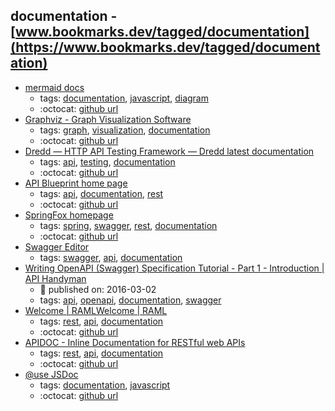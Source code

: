 documentation - [www.bookmarks.dev/tagged/documentation](https://www.bookmarks.dev/tagged/documentation)
---
* [mermaid docs](https://mermaidjs.github.io/)
    * tags: [documentation](../tagged/documentation.md), [javascript](../tagged/javascript.md), [diagram](../tagged/diagram.md)
    * :octocat: [github url](https://github.com/knsv/mermaid)
* [Graphviz - Graph Visualization Software](https://graphviz.org/)
    * tags: [graph](../tagged/graph.md), [visualization](../tagged/visualization.md), [documentation](../tagged/documentation.md)
    * :octocat: [github url](https://gitlab.com/graphviz/graphviz/)
* [Dredd — HTTP API Testing Framework — Dredd latest documentation](https://dredd.org/)
    * tags: [api](../tagged/api.md), [testing](../tagged/testing.md), [documentation](../tagged/documentation.md)
    * :octocat: [github url](https://github.com/apiaryio/dredd)
* [API Blueprint home page](https://apiblueprint.org/)
    * tags: [api](../tagged/api.md), [documentation](../tagged/documentation.md), [rest](../tagged/rest.md)
    * :octocat: [github url](https://github.com/apiaryio/api-blueprint/)
* [SpringFox homepage](http://springfox.github.io/springfox/)
    * tags: [spring](../tagged/spring.md), [swagger](../tagged/swagger.md), [rest](../tagged/rest.md), [documentation](../tagged/documentation.md)
    * :octocat: [github url](https://github.com/springfox/springfox)
* [Swagger Editor](https://editor.swagger.io/)
    * tags: [swagger](../tagged/swagger.md), [api](../tagged/api.md), [documentation](../tagged/documentation.md)
* [Writing OpenAPI (Swagger) Specification Tutorial - Part 1 - Introduction | API Handyman](https://apihandyman.io/writing-openapi-swagger-specification-tutorial-part-1-introduction/)
    * :calendar: published on: 2016-03-02
    * tags: [api](../tagged/api.md), [openapi](../tagged/openapi.md), [documentation](../tagged/documentation.md), [swagger](../tagged/swagger.md)
* [Welcome | RAMLWelcome | RAML](https://raml.org/)
    * tags: [rest](../tagged/rest.md), [api](../tagged/api.md), [documentation](../tagged/documentation.md)
    * :octocat: [github url](https://github.com/raml-org/raml-spec)
* [APIDOC - Inline Documentation for RESTful web APIs](http://apidocjs.com/)
    * tags: [rest](../tagged/rest.md), [api](../tagged/api.md), [documentation](../tagged/documentation.md)
    * :octocat: [github url](https://github.com/apidoc/apidoc)
* [@use JSDoc](http://usejsdoc.org/)
    * tags: [documentation](../tagged/documentation.md), [javascript](../tagged/javascript.md)
    * :octocat: [github url](https://github.com/jsdoc3/jsdoc)
